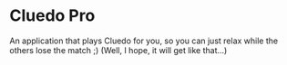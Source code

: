# Cluedo Pro
An application that plays Cluedo for you, so you can just relax while the others lose the match ;)
(Well, I hope, it will get like that...)
